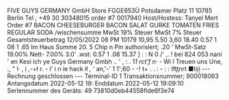FIVE GUYS GERMANY GmbH Store FGGE653Ü Potsdamer Platz 11 10785 Berlin Tel ; +49 30 30348015 order #7 0017940 Host/Hostess: Tanyel Mert Order #7 BACON CHEESEBURGER BACON SALAT GURKE TOMATEN FRIES REGULAR SODA /wischensumme MwSt 19% Steuer MwSt 7% Steuer Gesamtsteuerbetrag 12/05/2022 08 PM 10179 10,95 5.50 3,60 18.40 0.57 1 08 1 .65 Im Haus Summe 20. 5 Chip n Pin authorislert; .20 ' MwSt-Satz 19.00% Nett- 7.00% 3.0' .wst: 0.57 1 .08 15.37 ] : : N 0 /' ,. ! bei 824 053 nani ' en Kesi ich ye Guys Germany Gmbh .. ' , : . 1*1 rct'f n*· - Wi l Treuen uns Une, ., " l· , ị ,-+ł r. - I' i n ie hack ił , ' an,'-' 1 1';60 - -! t+ . . : - : : Ifţţnrt ■tịịị --- Rechnung geschlossen --- Terminal-ID 1 Transaktionsnummer; 900018063 Antangsdatum 2022-05-12 19: Enddatum 2022-05-12 19:09:10 Serlennummer des Geräts: 49 73810d0eb44558flde6f3e74